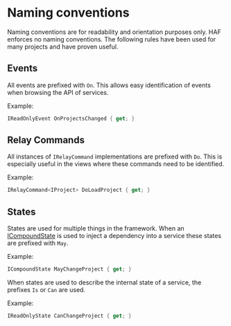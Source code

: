 # Naming conventions
Naming conventions are for readability and orientation purposes only. HAF enforces no naming conventions. The following rules have been used for many projects and have proven useful.

## Events
All events are prefixed with `On`. This allows easy identification of events when browsing the API of services. 

Example:
```csharp
IReadOnlyEvent OnProjectsChanged { get; }
```

## Relay Commands
All instances of `IRelayCommand` implementations are prefixed with `Do`. This is especially useful in the views where these commands need to be identified.

Example: 
```csharp
IRelayCommand<IProject> DoLoadProject { get; }
```

## States
States are used for multiple things in the framework. When an [ICompoundState](xref:HAF.ICompoundState) is used to inject a dependency into a service these states are prefixed with `May`.

Example:
```csharp
ICompoundState MayChangeProject { get; }
```
When states are used to describe the internal state of a service, the prefixes `Is` or `Can` are used.

Example:
```csharp
IReadOnlyState CanChangeProject { get; }
```

